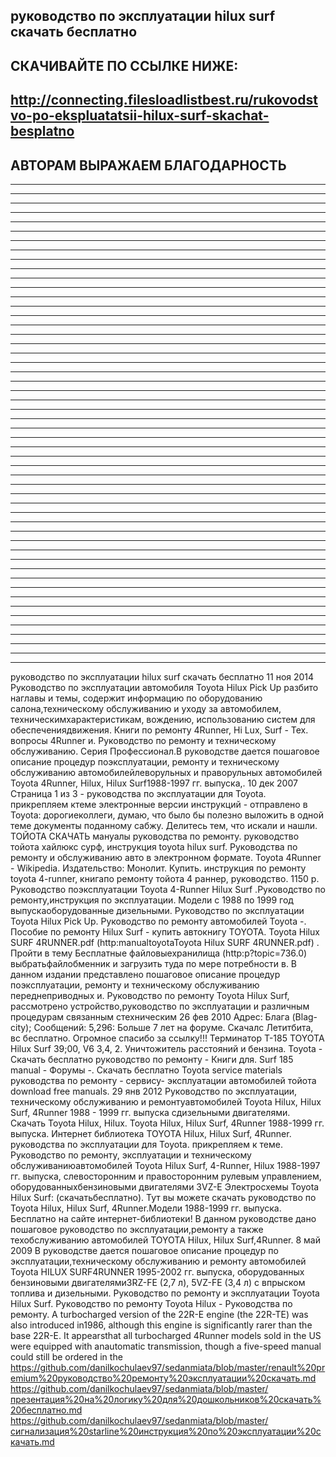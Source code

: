 руководство по эксплуатации hilux surf скачать бесплатно
--------------------------------------------------
СКАЧИВАЙТЕ ПО ССЫЛКЕ НИЖЕ:
--------------------------------------------------
http://connecting.filesloadlistbest.ru/rukovodstvo-po-ekspluatatsii-hilux-surf-skachat-besplatno
--------------------------------------------------
АВТОРАМ ВЫРАЖАЕМ БЛАГОДАРНОСТЬ
--------------------------------------------------
--------------------------------------------------
--------------------------------------------------
--------------------------------------------------
--------------------------------------------------
--------------------------------------------------
--------------------------------------------------
--------------------------------------------------
--------------------------------------------------
--------------------------------------------------
--------------------------------------------------
--------------------------------------------------
--------------------------------------------------
--------------------------------------------------
--------------------------------------------------
--------------------------------------------------
--------------------------------------------------
--------------------------------------------------
--------------------------------------------------
--------------------------------------------------
--------------------------------------------------
--------------------------------------------------
--------------------------------------------------
--------------------------------------------------
--------------------------------------------------
--------------------------------------------------
--------------------------------------------------
--------------------------------------------------
--------------------------------------------------
--------------------------------------------------
--------------------------------------------------
--------------------------------------------------
--------------------------------------------------
--------------------------------------------------
--------------------------------------------------
--------------------------------------------------
--------------------------------------------------
--------------------------------------------------
--------------------------------------------------
--------------------------------------------------
--------------------------------------------------
--------------------------------------------------
--------------------------------------------------
--------------------------------------------------
--------------------------------------------------
--------------------------------------------------
--------------------------------------------------
--------------------------------------------------
--------------------------------------------------
--------------------------------------------------
--------------------------------------------------
--------------------------------------------------
--------------------------------------------------
руководство по эксплуатации hilux surf скачать бесплатно 11 ноя 2014  Руководство по эксплуатации автомобиля Toyota Hilux Pick Up разбито наглавы и темы, содержит информацию по оборудованию салона,техническому обслуживанию и уходу за автомобилем, техническимхарактеристикам, вождению, использованию систем для обеспечениядвижения. Книги по ремонту 4Runner, Hi Lux, Surf - Тех. вопросы 4Runner и. Руководство по ремонту и техническому обслуживанию. Серия Профессионал.В руководстве дается пошаговое описание процедур поэксплуатации, ремонту и техническому обслуживанию автомобилейлеворульных и праворульных автомобилей Toyota 4Runner, Hilux, Hilux Surf1988-1997 гг. выпуска,. 10 дек 2007  Страница 1 из 3 - руководства по эксплуатации для Toyota. прикрепляем ктеме электронные версии инструкций - отправлено в Toyota: дорогиеколлеги, думаю, что было бы полезно выложить в одной теме документы поданному сабжу. Делитесь тем, что искали и нашли. ТОЙОТА СКАЧАТЬ мануалы руководства по ремонту. руководство тойота хайлюкс сурф, инструкция toyota hilux surf. Руководства по ремонту и обслуживанию авто в электронном формате. Toyota 4Runner - Wikipedia. Издательство: Монолит. Купить. инструкция по ремонту toyota 4-runner, книгапо ремонту тойота 4 раннер, руководство. 1150 р. Руководство поэксплуатации Toyota 4-Runner  Hilux Surf .Руководство по ремонту,инструкция по эксплуатации. Модели с 1988 по 1999 год выпускаоборудованные дизельными. Руководство по эксплуатации Toyota Hilux Pick Up. Руководство по ремонту автомобилей Toyota -. Пособие по ремонту Hilux Surf - купить автокнигу TOYOTA. Toyota Hilux SURF 4RUNNER.pdf (http:manualtoyotaToyota Hilux SURF 4RUNNER.pdf) . Пройти в тему Бесплатные файловыехранилища (http:p?topic=736.0) выбратьфайлобменник и загрузить туда по мере потребности в. В данном издании представлено пошаговое описание процедур поэксплуатации, ремонту и техническому обслуживанию переднеприводных и. Руководство по ремонту Toyota Hilux Surf, рассмотрено устройство,руководство по эксплуатации и различным процедурам связанным стехническим
26 фев 2010  Адрес: Блага (Blag-city); Сообщений: 5,296: Больше 7 лет на форуме. Скачалс Летитбита, вс бесплатно. Огромное спасибо за ссылку!!! Терминатор Т-185 TOYOTA Hilux Surf 39;00, V6 3,4, 2. Уничтожитель расстояний и бензина. Toyota - Скачать бесплатно руководство по ремонту - Книги для. Surf 185 manual - Форумы -. Скачать бесплатно Toyota service materials руководства по ремонту - сервису- эксплуатации автомобилей тойота download free manuals. 29 янв 2012  Руководство по эксплуатации, техническому обслуживанию и ремонтуавтомобилей Toyota Hilux, Hilux Surf, 4Runner 1988 - 1999 гг. выпуска сдизельными двигателями. Скачать Toyota Hilux, Hilux. Toyota Hilux, Hilux Surf, 4Runner 1988-1999 гг. выпуска. Интернет библиотека TOYOTA Hilux, Hilux Surf, 4Runner. руководства по эксплуатации для Toyota. прикрепляем к теме. Руководство по ремонту, эксплуатации и техническому обслуживаниюавтомобилей Toyota Hilux Surf, 4-Runner, Hilux 1988-1997 гг. выпуска, слевосторонним и правосторонним рулевым управлением, оборудованныхбензиновыми двигателями 3VZ-E  Электросхемы Toyota Hilux Surf: (скачатьбесплатно). Тут вы можете скачать руководство по Toyota Hilux, Hilux Surf, 4Runner.Модели 1988-1999 гг. выпуска. Бесплатно на сайте интернет-библиотеки! В данном руководстве дано пошаговое руководство по эксплуатации,ремонту а также техобслуживанию автомобилей TOYOTA Hilux, Hilux Surf,4Runner. 8 май 2009  В руководстве дается пошаговое описание процедур по эксплуатации,техническому обслуживанию и ремонту автомобилей Toyota HILUX SURF4RUNNER 1995-2002 гг. выпуска, оборудованных бензиновыми двигателями3RZ-FE (2,7 л), 5VZ-FE (3,4 л) с впрыском топлива и дизельными. Руководство по ремонту и эксплуатации Toyota Hilux Surf. Руководство по ремонту Toyota Hilux - Руководства по ремонту. A turbocharged version of the 22R-E engine (the 22R-TE) was also introduced in1986, although this engine is significantly rarer than the base 22R-E. It appearsthat all turbocharged 4Runner models sold in the US were equipped with anautomatic transmission, though a five-speed manual could still be ordered in the
https://github.com/danilkochulaev97/sedanmiata/blob/master/renault%20premium%20руководство%20ремонту%20эксплуатации%20скачать.md
https://github.com/danilkochulaev97/sedanmiata/blob/master/презентация%20на%20логику%20для%20дошкольников%20скачать%20бесплатно.md
https://github.com/danilkochulaev97/sedanmiata/blob/master/сигнализация%20starline%20инструкция%20по%20эксплуатации%20скачать.md